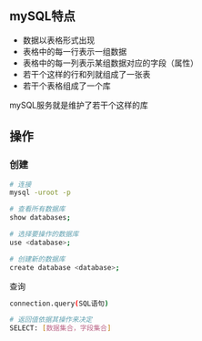 ## mySQL特点

- 数据以表格形式出现
- 表格中的每一行表示一组数据
- 表格中的每一列表示某组数据对应的字段（属性）
- 若干个这样的行和列就组成了一张表
- 若干个表格组成了一个库

mySQL服务就是维护了若干个这样的库

## 操作

### 创建

```bash
# 连接
mysql -uroot -p

# 查看所有数据库
show databases;

# 选择要操作的数据库
use <database>;

# 创建新的数据库
create database <database>;
```


查询

```bash
connection.query(SQL语句)

# 返回值依据其操作来决定
SELECT: [数据集合，字段集合]
```
